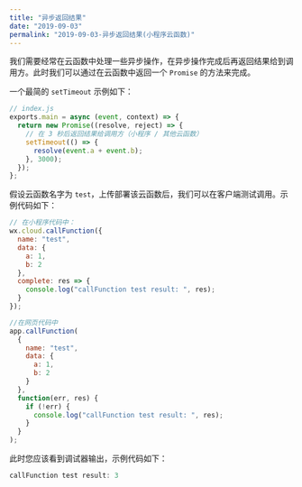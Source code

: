 ```yaml
---
title: "异步返回结果"
date: "2019-09-03"
permalink: "2019-09-03-异步返回结果(小程序云函数)"
---
```



我们需要经常在云函数中处理一些异步操作，在异步操作完成后再返回结果给到调用方。此时我们可以通过在云函数中返回一个 `Promise` 的方法来完成。

一个最简的 `setTimeout` 示例如下：

```js
// index.js
exports.main = async (event, context) => {
  return new Promise((resolve, reject) => {
    // 在 3 秒后返回结果给调用方（小程序 / 其他云函数）
    setTimeout(() => {
      resolve(event.a + event.b);
    }, 3000);
  });
};
```

假设云函数名字为 `test`，上传部署该云函数后，我们可以在客户端测试调用。示例代码如下：

```js
// 在小程序代码中：
wx.cloud.callFunction({
  name: "test",
  data: {
    a: 1,
    b: 2
  },
  complete: res => {
    console.log("callFunction test result: ", res);
  }
});

//在网页代码中
app.callFunction(
  {
    name: "test",
    data: {
      a: 1,
      b: 2
    }
  },
  function(err, res) {
    if (!err) {
      console.log("callFunction test result: ", res);
    }
  }
);
```

此时您应该看到调试器输出，示例代码如下：

```js
callFunction test result: 3
```
